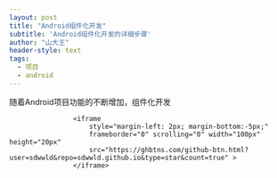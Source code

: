 ```yaml
---
layout: post
title: "Android组件化开发"
subtitle: 'Android组件化开发的详细步骤'
author: "山大王"
header-style: text
tags:
  - 项目
  - android
---
```


随着Android项目功能的不断增加，组件化开发

                    <iframe
                        style="margin-left: 2px; margin-bottom:-5px;"
                        frameborder="0" scrolling="0" width="100px" height="20px"
                        src="https://ghbtns.com/github-btn.html?user=sdwwld&repo=sdwwld.github.io&type=star&count=true" >
                    </iframe> 
